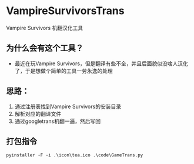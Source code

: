 # VampireSurvivorsTrans
Vampire Survivors 机翻汉化工具

## 为什么会有这个工具？
- 最近在玩Vampire Survivors，但是翻译有些不全，并且后面貌似没啥人汉化了，于是想做个简单的工具一劳永逸的处理

## 思路：
1. 通过注册表找到Vampire Survivors的安装目录
2. 解析对应的翻译文件
3. 通过googletrans机翻一遍，然后写回

## 打包指令
`pyinstaller -F -i .\icon\tea.ico .\code\GameTrans.py`